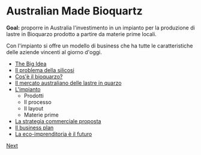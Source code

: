 # Australian Made Bioquartz

**Goal:** proporre in Australia l'investimento in un impianto per la 
produzione di lastre in Bioquarzo prodotto a partire da materie prime 
locali. 

Con l'impianto si offre un modello di business che ha tutte le 
caratteristiche delle aziende vincenti al giorno d'oggi.

- [The Big Idea](BigIdea.md)
- [Il problema della silicosi](Silicosi.md)
- [Cos'è il bioquarzo?](Bioquarzo.md)
- [Il mercato australiano delle lastre in quarzo](Mercato.md)
- [L'impianto](Impianto.md)
  - Prodotti
  - Il processo
  - Il layout
  - Materie prime
- [La strategia commerciale proposta](Commerciale.md)
- [Il business plan](BusinessPlan.md) 
- [La eco-imprenditoria è il futuro](heroes.md)

[Next](BigIdea.md)
